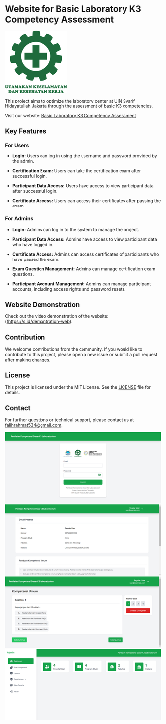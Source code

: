 # Website for Basic Laboratory K3 Competency Assessment

<img src="public/images/logo_k3.png" alt="K3 Logo" width="200"/>

This project aims to optimize the laboratory center at UIN Syarif Hidayatullah Jakarta through the assessment of basic K3 competencies.

Visit our website: [Basic Laboratory K3 Competency Assessment](https://kompetensi.puslab.net)

## Key Features

### For Users

- **Login:**
  Users can log in using the username and password provided by the admin.

- **Certification Exam:**
  Users can take the certification exam after successful login.

- **Participant Data Access:**
  Users have access to view participant data after successful login.

- **Certificate Access:**
  Users can access their certificates after passing the exam.

### For Admins

- **Login:**
  Admins can log in to the system to manage the project.

- **Participant Data Access:**
  Admins have access to view participant data who have logged in.

- **Certificate Access:**
  Admins can access certificates of participants who have passed the exam.

- **Exam Question Management:**
  Admins can manage certification exam questions.

- **Participant Account Management:**
  Admins can manage participant accounts, including access rights and password resets.

## Website Demonstration

Check out the video demonstration of the website: ((https://s.id/demontration-web).

## Contribution

We welcome contributions from the community. If you would like to contribute to this project, please open a new issue or submit a pull request after making changes.

## License

This project is licensed under the MIT License. See the [LICENSE](./LICENSE) file for details.

## Contact

For further questions or technical support, please contact us at [falihrahmat534@gmail.com](mailto:falihrahmat534@gmail.com).

![Login Screenshot](public/images/login_k3.png)
![Participant Dashboard Screenshot](public/images/dashboard_pesertak3.png)
![Competency Exam Screenshot](public/images/soal_kompetensik3.png)
![Admin Dashboard Screenshot](public/images/dashboard_admink3.png)
